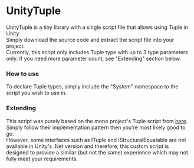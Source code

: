 # UnityTuple

UnityTuple is a tiny library with a single script file that allows using Tuple in Unity.  
Simply download the source code and extract the script file into your project.  
Currently, this script only includes Tuple type with up to 3 type parameters only. If you need more parameter count, see "Extending" section below.

### How to use
To declare Tuple types, simply include the "System" namespace to the script you wish to use in.

### Extending
This script was purely based on the mono project's Tuple script from [here](https://github.com/mono/mono/blob/ec78917e102e421e911d311b17f2412c11ab2859/mcs/class/referencesource/mscorlib/system/tuple.cs).  
Simply follow their implementation pattern then you're most likely good to go.  
However, some interfaces such as ITuple and IStructuralEquatable are not available in Unity's .Net version and therefore, this custom script is designed to provide a similar (but not the same) experience which may not fully meet your requirements.
